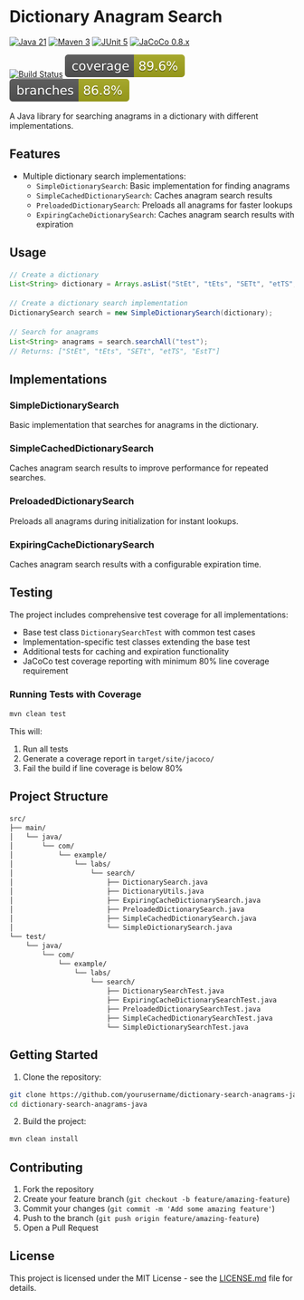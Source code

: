 # Dictionary Anagram Search

[![Java 21](https://img.shields.io/badge/Java-21-blue.svg)](https://www.java.com)
[![Maven 3](https://img.shields.io/badge/Maven-3-blue.svg)](https://maven.apache.org)
[![JUnit 5](https://img.shields.io/badge/JUnit-5-blue.svg)](https://junit.org/junit5/)
[![JaCoCo 0.8.x](https://img.shields.io/badge/JaCoCo-Coverage-blue.svg)](https://www.jacoco.org/jacoco/)  

[![Build Status](https://github.com/luismr/dictionary-search-anagrams-java/actions/workflows/maven.yml/badge.svg)](https://github.com/luismr/dictionary-search-anagrams-java/actions/workflows/maven.yml)
[![Coverage](https://github.com/luismr/dictionary-search-anagrams-java/blob/main/badges/jacoco.svg)](https://github.com/luismr/dictionary-search-anagrams-java/actions/workflows/maven.yml)
[![Branches](https://github.com/luismr/dictionary-search-anagrams-java/blob/main/badges/branches.svg)](https://github.com/luismr/dictionary-search-anagrams-java/actions/workflows/maven.yml)

A Java library for searching anagrams in a dictionary with different implementations.

## Features

- Multiple dictionary search implementations:
  - `SimpleDictionarySearch`: Basic implementation for finding anagrams
  - `SimpleCachedDictionarySearch`: Caches anagram search results
  - `PreloadedDictionarySearch`: Preloads all anagrams for faster lookups
  - `ExpiringCacheDictionarySearch`: Caches anagram search results with expiration

## Usage

```java
// Create a dictionary
List<String> dictionary = Arrays.asList("StEt", "tEts", "SETt", "etTS", "EstT");

// Create a dictionary search implementation
DictionarySearch search = new SimpleDictionarySearch(dictionary);

// Search for anagrams
List<String> anagrams = search.searchAll("test");
// Returns: ["StEt", "tEts", "SETt", "etTS", "EstT"]
```

## Implementations

### SimpleDictionarySearch
Basic implementation that searches for anagrams in the dictionary.

### SimpleCachedDictionarySearch
Caches anagram search results to improve performance for repeated searches.

### PreloadedDictionarySearch
Preloads all anagrams during initialization for instant lookups.

### ExpiringCacheDictionarySearch
Caches anagram search results with a configurable expiration time.

## Testing

The project includes comprehensive test coverage for all implementations:
- Base test class `DictionarySearchTest` with common test cases
- Implementation-specific test classes extending the base test
- Additional tests for caching and expiration functionality
- JaCoCo test coverage reporting with minimum 80% line coverage requirement

### Running Tests with Coverage

```bash
mvn clean test
```

This will:
1. Run all tests
2. Generate a coverage report in `target/site/jacoco/`
3. Fail the build if line coverage is below 80%

## Project Structure

```
src/
├── main/
│   └── java/
│       └── com/
│           └── example/
│               └── labs/
│                   └── search/
│                       ├── DictionarySearch.java
│                       ├── DictionaryUtils.java
│                       ├── ExpiringCacheDictionarySearch.java
│                       ├── PreloadedDictionarySearch.java
│                       ├── SimpleCachedDictionarySearch.java
│                       └── SimpleDictionarySearch.java
└── test/
    └── java/
        └── com/
            └── example/
                └── labs/
                    └── search/
                        ├── DictionarySearchTest.java
                        ├── ExpiringCacheDictionarySearchTest.java
                        ├── PreloadedDictionarySearchTest.java
                        ├── SimpleCachedDictionarySearchTest.java
                        └── SimpleDictionarySearchTest.java
```

## Getting Started

1. Clone the repository:
```bash
git clone https://github.com/yourusername/dictionary-search-anagrams-java.git
cd dictionary-search-anagrams-java
```

2. Build the project:
```bash
mvn clean install
```

## Contributing

1. Fork the repository
2. Create your feature branch (`git checkout -b feature/amazing-feature`)
3. Commit your changes (`git commit -m 'Add some amazing feature'`)
4. Push to the branch (`git push origin feature/amazing-feature`)
5. Open a Pull Request

## License

This project is licensed under the MIT License - see the [LICENSE.md](LICENSE.md) file for details. 
